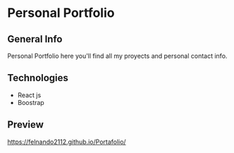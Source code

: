# Personal Portfolio
## General Info
Personal Portfolio here you'll find all my proyects and personal contact info.
## Technologies
- React js
- Boostrap
## Preview
<https://felnando2112.github.io/Portafolio/>
